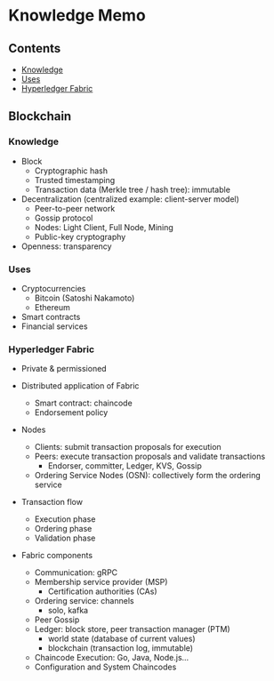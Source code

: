 # Knowledge Memo

## Contents

- [Knowledge](#knowledge)
- [Uses](#uses)
- [Hyperledger Fabric](#hyperledger-fabric)

## Blockchain

### Knowledge

- Block
  - Cryptographic hash
  - Trusted timestamping
  - Transaction data (Merkle tree / hash tree): immutable
- Decentralization (centralized example: client-server model)
  - Peer-to-peer network
  - Gossip protocol
  - Nodes: Light Client, Full Node, Mining
  - Public-key cryptography
- Openness: transparency

### Uses

- Cryptocurrencies
  - Bitcoin (Satoshi Nakamoto)
  - Ethereum
- Smart contracts
- Financial services

### Hyperledger Fabric

- Private & permissioned

- Distributed application of Fabric
  - Smart contract: chaincode
  - Endorsement policy

- Nodes
  - Clients: submit transaction proposals for execution
  - Peers: execute transaction proposals and validate transactions
    - Endorser, committer, Ledger, KVS, Gossip
  - Ordering Service Nodes (OSN): collectively form the ordering service

- Transaction flow
  - Execution phase
  - Ordering phase
  - Validation phase

- Fabric components
  - Communication: gRPC
  - Membership service provider (MSP)
    - Certification authorities (CAs)
  - Ordering service: channels
    - solo, kafka
  - Peer Gossip
  - Ledger: block store, peer transaction manager (PTM)
    - world state (database of current values)
    - blockchain (transaction log, immutable)
  - Chaincode Execution: Go, Java, Node.js...
  - Configuration and System Chaincodes
